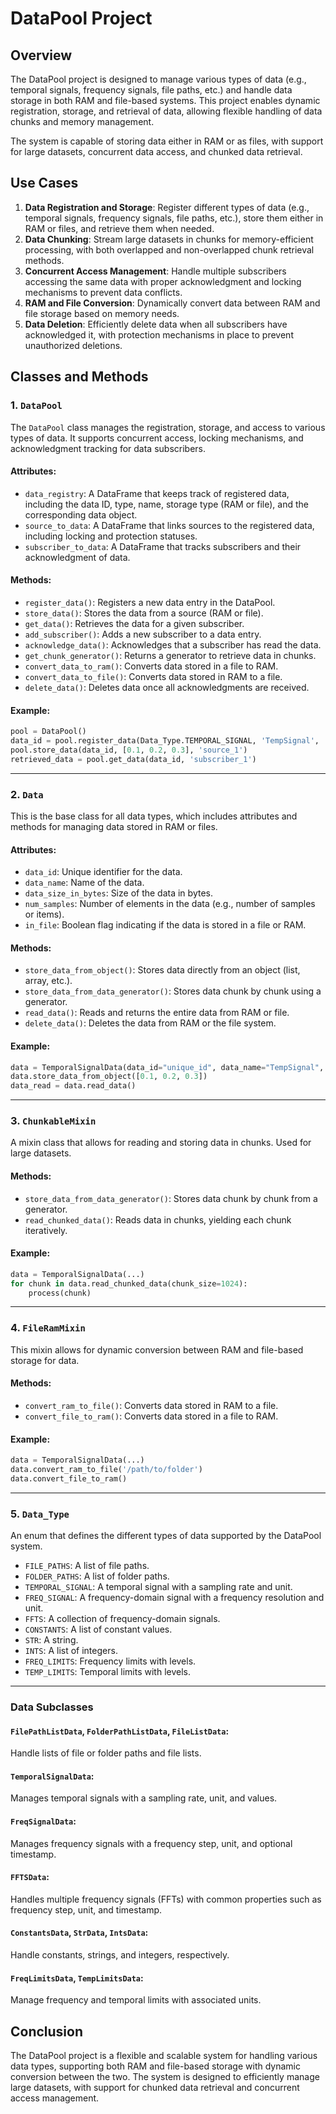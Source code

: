 
# DataPool Project

## Overview

The DataPool project is designed to manage various types of data (e.g., temporal signals, frequency signals, file paths, etc.) and handle data storage in both RAM and file-based systems. This project enables dynamic registration, storage, and retrieval of data, allowing flexible handling of data chunks and memory management.

The system is capable of storing data either in RAM or as files, with support for large datasets, concurrent data access, and chunked data retrieval.

## Use Cases

1. **Data Registration and Storage**: Register different types of data (e.g., temporal signals, frequency signals, file paths, etc.), store them either in RAM or files, and retrieve them when needed.
2. **Data Chunking**: Stream large datasets in chunks for memory-efficient processing, with both overlapped and non-overlapped chunk retrieval methods.
3. **Concurrent Access Management**: Handle multiple subscribers accessing the same data with proper acknowledgment and locking mechanisms to prevent data conflicts.
4. **RAM and File Conversion**: Dynamically convert data between RAM and file storage based on memory needs.
5. **Data Deletion**: Efficiently delete data when all subscribers have acknowledged it, with protection mechanisms in place to prevent unauthorized deletions.

## Classes and Methods

### 1. `DataPool`
The `DataPool` class manages the registration, storage, and access to various types of data. It supports concurrent access, locking mechanisms, and acknowledgment tracking for data subscribers.

#### Attributes:
- `data_registry`: A DataFrame that keeps track of registered data, including the data ID, type, name, storage type (RAM or file), and the corresponding data object.
- `source_to_data`: A DataFrame that links sources to the registered data, including locking and protection statuses.
- `subscriber_to_data`: A DataFrame that tracks subscribers and their acknowledgment of data.

#### Methods:
- `register_data()`: Registers a new data entry in the DataPool.
- `store_data()`: Stores the data from a source (RAM or file).
- `get_data()`: Retrieves the data for a given subscriber.
- `add_subscriber()`: Adds a new subscriber to a data entry.
- `acknowledge_data()`: Acknowledges that a subscriber has read the data.
- `get_chunk_generator()`: Returns a generator to retrieve data in chunks.
- `convert_data_to_ram()`: Converts data stored in a file to RAM.
- `convert_data_to_file()`: Converts data stored in RAM to a file.
- `delete_data()`: Deletes data once all acknowledgments are received.

#### Example:
```python
pool = DataPool()
data_id = pool.register_data(Data_Type.TEMPORAL_SIGNAL, 'TempSignal', 'source_1', time_step=0.01, unit='V')
pool.store_data(data_id, [0.1, 0.2, 0.3], 'source_1')
retrieved_data = pool.get_data(data_id, 'subscriber_1')
```

---

### 2. `Data`
This is the base class for all data types, which includes attributes and methods for managing data stored in RAM or files.

#### Attributes:
- `data_id`: Unique identifier for the data.
- `data_name`: Name of the data.
- `data_size_in_bytes`: Size of the data in bytes.
- `num_samples`: Number of elements in the data (e.g., number of samples or items).
- `in_file`: Boolean flag indicating if the data is stored in a file or RAM.

#### Methods:
- `store_data_from_object()`: Stores data directly from an object (list, array, etc.).
- `store_data_from_data_generator()`: Stores data chunk by chunk using a generator.
- `read_data()`: Reads and returns the entire data from RAM or file.
- `delete_data()`: Deletes the data from RAM or the file system.

#### Example:
```python
data = TemporalSignalData(data_id="unique_id", data_name="TempSignal", data_size_in_bytes=100, number_of_elements=3, time_step=0.01, unit='V')
data.store_data_from_object([0.1, 0.2, 0.3])
data_read = data.read_data()
```

---

### 3. `ChunkableMixin`
A mixin class that allows for reading and storing data in chunks. Used for large datasets.

#### Methods:
- `store_data_from_data_generator()`: Stores data chunk by chunk from a generator.
- `read_chunked_data()`: Reads data in chunks, yielding each chunk iteratively.

#### Example:
```python
data = TemporalSignalData(...)
for chunk in data.read_chunked_data(chunk_size=1024):
    process(chunk)
```

---

### 4. `FileRamMixin`
This mixin allows for dynamic conversion between RAM and file-based storage for data.

#### Methods:
- `convert_ram_to_file()`: Converts data stored in RAM to a file.
- `convert_file_to_ram()`: Converts data stored in a file to RAM.

#### Example:
```python
data = TemporalSignalData(...)
data.convert_ram_to_file('/path/to/folder')
data.convert_file_to_ram()
```

---

### 5. `Data_Type`
An enum that defines the different types of data supported by the DataPool system.

- `FILE_PATHS`: A list of file paths.
- `FOLDER_PATHS`: A list of folder paths.
- `TEMPORAL_SIGNAL`: A temporal signal with a sampling rate and unit.
- `FREQ_SIGNAL`: A frequency-domain signal with a frequency resolution and unit.
- `FFTS`: A collection of frequency-domain signals.
- `CONSTANTS`: A list of constant values.
- `STR`: A string.
- `INTS`: A list of integers.
- `FREQ_LIMITS`: Frequency limits with levels.
- `TEMP_LIMITS`: Temporal limits with levels.

---

### Data Subclasses

#### `FilePathListData`, `FolderPathListData`, `FileListData`:
Handle lists of file or folder paths and file lists.

#### `TemporalSignalData`:
Manages temporal signals with a sampling rate, unit, and values.

#### `FreqSignalData`:
Manages frequency signals with a frequency step, unit, and optional timestamp.

#### `FFTSData`:
Handles multiple frequency signals (FFTs) with common properties such as frequency step, unit, and timestamp.

#### `ConstantsData`, `StrData`, `IntsData`:
Handle constants, strings, and integers, respectively.

#### `FreqLimitsData`, `TempLimitsData`:
Manage frequency and temporal limits with associated units.

## Conclusion

The DataPool project is a flexible and scalable system for handling various data types, supporting both RAM and file-based storage with dynamic conversion between the two. The system is designed to efficiently manage large datasets, with support for chunked data retrieval and concurrent access management.

